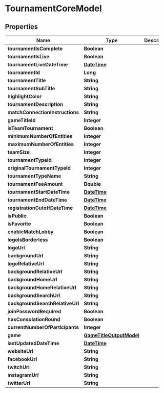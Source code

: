 
# TournamentCoreModel

## Properties
Name | Type | Description | Notes
------------ | ------------- | ------------- | -------------
**tournamentIsComplete** | **Boolean** |  |  [optional]
**tournamentIsLive** | **Boolean** |  |  [optional]
**tournamentLiveDateTime** | [**DateTime**](DateTime.md) |  |  [optional]
**tournamentId** | **Long** |  |  [optional]
**tournamentTitle** | **String** |  |  [optional]
**tournamentSubTitle** | **String** |  |  [optional]
**highlightColor** | **String** |  |  [optional]
**tournamentDescription** | **String** |  |  [optional]
**matchConnectionInstructions** | **String** |  |  [optional]
**gameTitleId** | **Integer** |  |  [optional]
**isTeamTournament** | **Boolean** |  |  [optional]
**minimumNumberOfEntities** | **Integer** |  |  [optional]
**maximumNumberOfEntities** | **Integer** |  |  [optional]
**teamSize** | **Integer** |  |  [optional]
**tournamentTypeId** | **Integer** |  |  [optional]
**originalTournamentTypeId** | **Integer** |  |  [optional]
**tournamentTypeName** | **String** |  |  [optional]
**tournamentFeeAmount** | **Double** |  |  [optional]
**tournamentStartDateTime** | [**DateTime**](DateTime.md) |  |  [optional]
**tournamentEndDateTime** | [**DateTime**](DateTime.md) |  |  [optional]
**registrationCutoffDateTime** | [**DateTime**](DateTime.md) |  |  [optional]
**isPublic** | **Boolean** |  |  [optional]
**isFavorite** | **Boolean** |  |  [optional]
**enableMatchLobby** | **Boolean** |  |  [optional]
**logoIsBorderless** | **Boolean** |  |  [optional]
**logoUrl** | **String** |  |  [optional]
**backgroundUrl** | **String** |  |  [optional]
**logoRelativeUrl** | **String** |  |  [optional]
**backgroundRelativeUrl** | **String** |  |  [optional]
**backgroundHomeUrl** | **String** |  |  [optional]
**backgroundHomeRelativeUrl** | **String** |  |  [optional]
**backgroundSearchUrl** | **String** |  |  [optional]
**backgroundSearchRelativeUrl** | **String** |  |  [optional]
**joinPasswordRequired** | **Boolean** |  |  [optional]
**hasConsolationRound** | **Boolean** |  |  [optional]
**currentNumberOfParticipants** | **Integer** |  |  [optional]
**game** | [**GameTitleOutputModel**](GameTitleOutputModel.md) |  |  [optional]
**lastUpdatedDateTime** | [**DateTime**](DateTime.md) |  |  [optional]
**websiteUrl** | **String** |  |  [optional]
**facebookUrl** | **String** |  |  [optional]
**twitchUrl** | **String** |  |  [optional]
**instagramUrl** | **String** |  |  [optional]
**twitterUrl** | **String** |  |  [optional]



